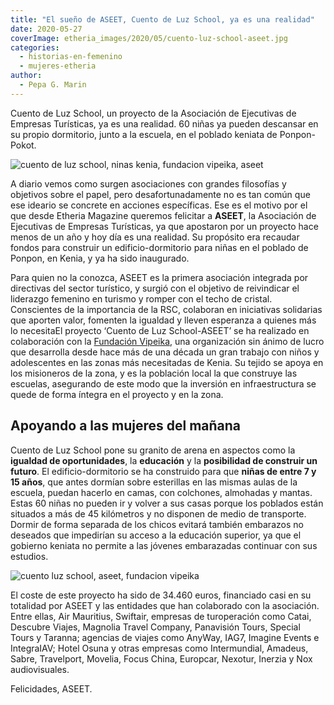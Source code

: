 ```yaml
---
title: "El sueño de ASEET, Cuento de Luz School, ya es una realidad"
date: 2020-05-27
coverImage: etheria_images/2020/05/cuento-luz-school-aseet.jpg
categories: 
  - historias-en-femenino
  - mujeres-etheria
author: 
  - Pepa G. Marin
---
```


Cuento de Luz School, un proyecto de la Asociación de Ejecutivas de Empresas Turísticas, ya es una realidad. 60 niñas ya pueden descansar en su propio dormitorio, junto a la escuela, en el poblado keniata de Ponpon-Pokot.

![cuento de luz school, ninas kenia, fundacion vipeika, aseet](etheria_images/2020/05/cuento-luz-school-aseet.jpg "Niñas de Cuento de Luz School-ASEET.")

A diario vemos como surgen asociaciones con grandes filosofías y objetivos sobre el 
papel, pero desafortunadamente no es tan común que ese ideario se concrete en acciones 
específicas. Ese es el motivo por el que desde Etheria Magazine queremos felicitar a 
**ASEET**, la Asociación de Ejecutivas de Empresas Turísticas, ya que apostaron por un 
proyecto hace menos de un año y hoy día es una realidad. Su propósito era recaudar 
fondos para construir un edificio-dormitorio para niñas en el poblado de Ponpon, en 
Kenia, y ya ha sido inaugurado. 

Para quien no la conozca, ASEET es la primera asociación integrada por directivas del 
sector turístico, y surgió con el objetivo de reivindicar el liderazgo femenino en 
turismo y romper con el techo de cristal. Conscientes de la importancia de la RSC, 
colaboran en iniciativas solidarias que aporten valor, fomenten la igualdad y lleven 
esperanza a quienes más lo necesitaEl proyecto ‘Cuento de Luz School-ASEET’ se ha 
realizado en colaboración con la [Fundación Vipeika](https://fundacionvipeika.org/), una 
organización sin ánimo de lucro que desarrolla desde hace más de una década un gran 
trabajo con niños y adolescentes en las zonas más necesitadas de Kenia. Su tejido se 
apoya en los misioneros de la zona, y es la población local la que construye las 
escuelas, asegurando de este modo que la inversión en infraestructura se quede de forma 
íntegra en el proyecto y en la zona. 

## Apoyando a las mujeres del mañana

Cuento de Luz School pone su granito de arena en aspectos como la **igualdad de 
oportunidades**, la **educación** y la **posibilidad de construir un futuro**. El 
edificio-dormitorio se ha construido para que **niñas de entre 7 y 15 años**, que antes 
dormían sobre esterillas en las mismas aulas de la escuela, puedan hacerlo en camas, con 
colchones, almohadas y mantas. Estas 60 niñas no pueden ir y volver a sus casas porque 
los poblados están situados a más de 45 kilómetros y no disponen de medio de transporte. 
Dormir de forma separada de los chicos evitará también embarazos no deseados que 
impedirían su acceso a la educación superior, ya que el gobierno keniata no permite a 
las jóvenes embarazadas continuar con sus estudios. 

![cuento luz school, aseet, fundacion vipeika](etheria_images/2020/05/aseet-cuento-luz-school.jpg "Jovencitas que disfrutarán del dormitorio de Cuento de Luz School.")

El coste de este proyecto ha sido de 34.460 euros, financiado casi en su totalidad por 
ASEET y las entidades que han colaborado con la asociación. Entre ellas, Air Mauritius, 
Swiftair, empresas de turoperación como Catai, Descubre Viajes, Magnolia Travel Company, 
Panavisión Tours, Special Tours y Taranna; agencias de viajes como AnyWay, IAG7, Imagine 
Events e IntegraIAV; Hotel Osuna y otras empresas como Intermundial, Amadeus, Sabre, 
Travelport, Movelia, Focus China, Europcar, Nexotur, Inerzia y Nox audiovisuales. 

Felicidades, ASEET.
